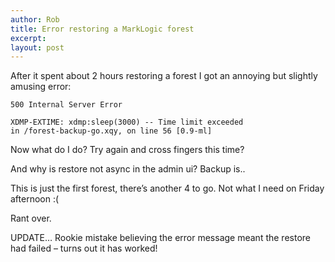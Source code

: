 ```yaml
---
author: Rob
title: Error restoring a MarkLogic forest
excerpt:
layout: post
---
```


After it spent about 2 hours restoring a forest I got an annoying but slightly amusing error:

    500 Internal Server Error
    
    XDMP-EXTIME: xdmp:sleep(3000) -- Time limit exceeded
    in /forest-backup-go.xqy, on line 56 [0.9-ml]

Now what do I do? Try again and cross fingers this time?

And why is restore not async in the admin ui? Backup is..

This is just the first forest, there’s another 4 to go. Not what I need on Friday afternoon :(

Rant over.

UPDATE… Rookie mistake believing the error message meant the restore had failed – turns out it has worked!